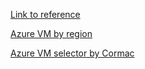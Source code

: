 [Link to reference](https://learn.microsoft.com/en-us/training/paths/run-high-performance-computing-applications-azure/)

[Azure VM by region](https://azure.microsoft.com/en-in/explore/global-infrastructure/products-by-region/?products=virtual-machines&regions=us-central,us-east,us-east-2,us-north-central,us-south-central,us-west-central,us-west,us-west-2,us-west-3)

[Azure VM selector by Cormac](https://vmselector.azurewebsites.net/)
